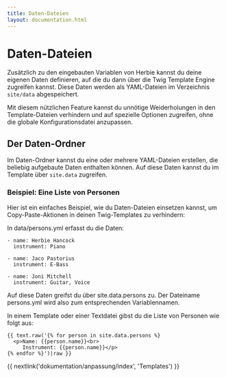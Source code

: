 ```yaml
---
title: Daten-Dateien
layout: documentation.html
---
```


# Daten-Dateien

Zusätzlich zu den eingebauten Variablen von Herbie kannst du deine eigenen Daten
definieren, auf die du dann über die Twig Template Engine zugreifen kannst.
Diese Daten werden als YAML-Dateien im Verzeichnis `site/data` abgespeichert.

Mit diesem nützlichen Feature kannst du unnötige Weiderholungen in den
Template-Dateien verhindern und auf spezielle Optionen zugreifen, ohne die
globale Konfigurationsdatei anzupassen.


## Der Daten-Ordner

Im Daten-Ordner kannst du eine oder mehrere YAML-Dateien erstellen, die beliebig
aufgebaute Daten enthalten können. Auf diese Daten kannst du im Template über
`site.data` zugreifen.


### Beispiel: Eine Liste von Personen

Hier ist ein einfaches Beispiel, wie du Daten-Dateien einsetzen kannst, um
Copy-Paste-Aktionen in deinen Twig-Templates zu verhindern:

In data/persons.yml erfasst du die Daten:

    - name: Herbie Hancock
      instrument: Piano

    - name: Jaco Pastorius
      instrument: E-Bass

    - name: Joni Mitchell
      instrument: Guitar, Voice

Auf diese Daten greifst du über site.data.persons zu. Der Dateiname persons.yml
wird also zum entsprechenden Variablennamen.

In einem Template oder einer Textdatei gibst du die Liste von Personen wie folgt
aus:

    {{ text.raw('{% for person in site.data.persons %}
      <p>Name: {{person.name}}<br>
         Instrument: {{person.name}}</p>
    {% endfor %}')|raw }}


{{ nextlink('dokumentation/anpassung/index', 'Templates') }}
